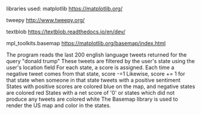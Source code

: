 libraries used:
matplotlib https://matplotlib.org/

tweepy http://www.tweepy.org/

textblob https://textblob.readthedocs.io/en/dev/

mpl_toolkits.basemap https://matplotlib.org/basemap/index.html


The program reads the last 200 english language tweets returned for the query "donald trump"
These tweets are filtered by the user's state using the user's location field
For each state, a score is assigned. Each time a negative tweet comes from that state, score -=1
Likewise, score += 1 for that state when someone in that state tweets with a positive sentiment
States with positive scores are colored blue on the map, and negative states are colored red
States with a net score of '0' or states which did not produce any tweets are colored white
The Basemap library is used to render the US map and color in the states.

